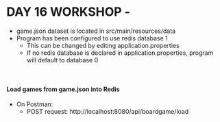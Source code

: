 # DAY 16 WORKSHOP - 

- game.json dataset is located in src/main/resources/data
- Program has been configured to use redis database 1
    - This can be changed by editing application.properties
    - If no redis database is declared in application.properties, program will default to database 0


<br>

#### Load games from game.json into Redis
- On Postman:
    - POST request: http://localhost:8080/api/boardgame/load